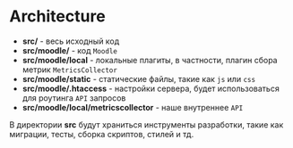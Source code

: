 # Architecture

- **src/** - весь исходный код
- **src/moodle/** - код `Moodle`
- **src/moodle/local** - локальные плагиты, в частности, плагин сбора метрик `MetricsCollector`
- **src/moodle/static** - статические файлы, такие как `js` или `css`
- **src/moodle/.htaccess** - настройки сервера, будет использоваться для роутинга `API` запросов
- **src/moodle/local/metricscollector** - наше внутреннее `API`

В директории **src** будут храниться инструменты разработки, такие как миграции, тесты, сборка
скриптов, стилей и тд.
